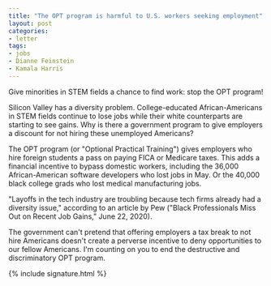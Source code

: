 ```yaml
---
title: "The OPT program is harmful to U.S. workers seeking employment"
layout: post
categories:
- letter
tags:
- jobs
- Dianne Feinstein
- Kamala Harris
---
```


Give minorities in STEM fields a chance to find work: stop the OPT program!

Silicon Valley has a diversity problem. College-educated African-Americans in STEM fields continue to lose jobs while their white counterparts are starting to see gains. Why is there a government program to give employers a discount for not hiring these unemployed Americans?

The OPT program (or "Optional Practical Training") gives employers who hire foreign students a pass on paying FICA or Medicare taxes. This adds a financial incentive to bypass domestic workers, including the 36,000 African-American software developers who lost jobs in May. Or the 40,000 black college grads who lost medical manufacturing jobs.

"Layoffs in the tech industry are troubling because tech firms already had a diversity issue," according to an article by Pew ("Black Professionals Miss Out on Recent Job Gains," June 22, 2020).

The government can't pretend that offering employers a tax break to not hire Americans doesn't create a perverse incentive to deny opportunities to our fellow Americans. I'm counting on you to end the destructive and discriminatory OPT program.

{% include signature.html %}
